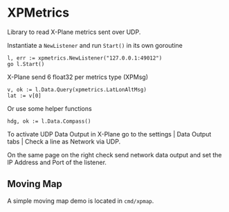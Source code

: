 # XPMetrics

Library to read X-Plane metrics sent over UDP.

Instantiate a `NewListener` and run `Start()` in its own goroutine
```
l, err := xpmetrics.NewListener("127.0.0.1:49012")
go l.Start()
```

X-Plane send 6 float32 per metrics type (XPMsg)
```
v, ok := l.Data.Query(xpmetrics.LatLonAltMsg)
lat := v[0]
```

Or use some helper functions
```
hdg, ok := l.Data.Compass()
```

To activate UDP Data Output in X-Plane go to the settings | Data Output tabs | Check a line as Network via UDP.  

On the same page on the right check send network data output and set the IP Address and Port of the listener.

## Moving Map
A simple moving map demo is located in `cmd/xpmap`.

